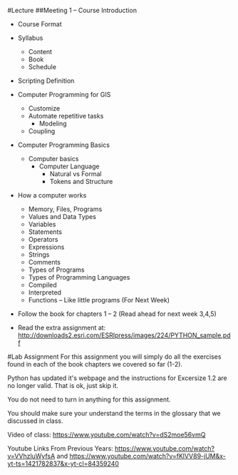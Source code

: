 #Lecture
##Meeting 1 – Course Introduction
* Course Format
* Syllabus
  * Content
  * Book
  * Schedule

* Scripting Definition
* Computer Programming for GIS
  * Customize
  * Automate repetitive tasks
    * Modeling
  * Coupling

* Computer Programming Basics
  * Computer basics
    * Computer Language
      * Natural vs Formal
      * Tokens and Structure
* How a computer works
  * Memory, Files, Programs
  * Values and Data Types
  * Variables
  * Statements
  * Operators
  * Expressions
  * Strings
  * Comments
  * Types of Programs
  * Types of Programming Languages
  * Compiled
  * Interpreted
  * Functions – Like little programs (For Next Week)


* Follow the book for chapters 1 – 2 (Read ahead for next week 3,4,5)
* Read the extra assignment at: http://downloads2.esri.com/ESRIpress/images/224/PYTHON_sample.pdf

#Lab Assignment
For this assignment you will simply do all the exercises found in each of the book chapters we covered so far (1-2).  

Python has updated it's webpage and the instructions for Excersize 1.2 are no longer valid.  That is ok, just skip it.

You do not need to turn in anything for this assignment.

You should make sure your understand the terms in the glossary that we discussed in class.

Video of class: https://www.youtube.com/watch?v=dS2moe56vmQ

Youtube Links From Previous Years: https://www.youtube.com/watch?v=VVhzluWyfsA and https://www.youtube.com/watch?v=fKlVV89-jUM&x-yt-ts=1421782837&x-yt-cl=84359240
